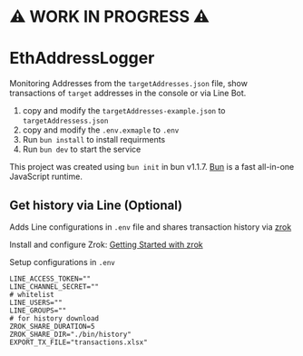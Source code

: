 # :warning: WORK IN PROGRESS :warning:

# EthAddressLogger

Monitoring Addresses from the `targetAddresses.json` file, show transactions of `target` addresses in the console or via Line Bot.

1. copy and modify the `targetAddresses-example.json` to `targetAddressess.json`
2. copy and modify the `.env.exmaple` to `.env`
3. Run `bun install` to install requirments
4. Run `bun dev` to start the service

This project was created using `bun init` in bun v1.1.7. [Bun](https://bun.sh) is a fast all-in-one JavaScript runtime.

## Get history via Line (Optional)

Adds Line configurations in `.env` file and shares transaction history via [zrok](https://zrok.io/)

Install and configure Zrok: [Getting Started with zrok](https://docs.zrok.io/docs/getting-started/)

Setup configurations in `.env`

```
LINE_ACCESS_TOKEN=""
LINE_CHANNEL_SECRET=""
# whitelist
LINE_USERS=""
LINE_GROUPS=""
# for history download
ZROK_SHARE_DURATION=5
ZROK_SHARE_DIR="./bin/history"
EXPORT_TX_FILE="transactions.xlsx"
```
